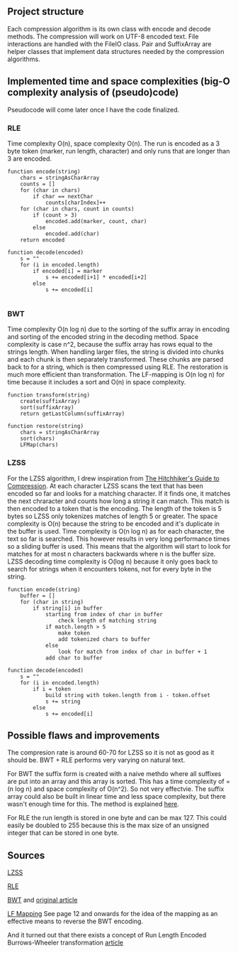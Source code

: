 ## Project structure
Each compression algorithm is its own class with encode and decode methods. The compression will work on UTF-8 encoded text. File interactions are handled with the FileIO class. Pair and SuffixArray are helper classes that implement data structures needed by the compression algorithms.

## Implemented time and space complexities (big-O complexity analysis of (pseudo)code)
Pseudocode will come later once I have the code finalized.

### RLE
Time complexity O(n), space complexity O(n). The run is encoded as a 3 byte token (marker, run length, character) and only runs that are longer than 3 are encoded.

```
function encode(string)
    chars = stringAsCharArray
    counts = []
    for (char in chars) 
        if char == nextChar
            counts[charIndex]++
    for (char in chars, count in counts)
        if (count > 3)
            encoded.add(marker, count, char)
        else 
            encoded.add(char)
    return encoded

function decode(encoded)
    s = ""
    for (i in encoded.length)
        if encoded[i] = marker
            s += encoded[i+1] * encoded[i+2]
        else
            s += encoded[i]
        
```

### BWT
Time complexity O(n log n) due to the sorting of the suffix array in encoding and sorting of the encoded string in the decoding method. Space complexity is case n^2, because the suffix array has rows equal to the strings length. When handling larger files, the string is divided into chunks and each chunk is then separately transformed. These chunks are parsed back to for a string, which is then compressed using RLE. The restoration is much more efficient than transformation. The LF-mapping is O(n log n) for time because it includes a sort and O(n) in space complexity. 

```
function transform(string)
    create(suffixArray)
    sort(suffixArray)
    return getLastColumn(suffixArray)

function restore(string)
    chars = stringAsCharArray
    sort(chars)
    LFMap(chars)
```

### LZSS
For the LZSS algorithm, I drew inspiration from [The Hitchhiker's Guide to Compression](https://go-compression.github.io/algorithms/lzss/). At each character LZSS scans the text that has been encoded so far and looks for a matching character. If it finds one, it matches the next chraracter and counts how long a string it can match. This match is then encoded to a token that is the encoding. The length of the token is 5 bytes so LZSS only tokenizes matches of length 5 or greater. The space complexity is O(n) because the string to be encoded and it's duplicate in the buffer is used. Time complexity is O(n log n) as for each character, the text so far is searched. This however results in very long performance times so a sliding buffer is used. This means that the algorithm will start to look for matches for at most n characters backwards where n is the buffer size. LZSS decoding time complexity is O(log n) because it only goes back to search for strings when it encounters tokens, not for every byte in the string.

```
function encode(string)
    buffer = []
    for (char in string)
        if string[i] in buffer
            starting from index of char in buffer
                check length of matching string
            if match.length > 5
                make token
                add tokenized chars to buffer
            else 
                look for match from index of char in buffer + 1
            add char to buffer

function decode(encoded)
    s = ""
    for (i in encoded.length)
        if i = token
            build string with token.length from i - token.offset 
            s += string
        else
            s += encoded[i]
```


## Possible flaws and improvements
The compresion rate is around 60-70 for LZSS so it is not as good as it should be. BWT + RLE performs very varying on natural text. 

For BWT the suffix form is created with a naive methdo where all suffixes are put into an array and this array is sorted. This has a time complexity of =(n log n) and space complexity of O(n^2). So not very effectvie. The suffix array could also be built in linear time and less space complexity, but there wasn't enough time for this. The method is explained [here](https://www.cs.helsinki.fi/u/tpkarkka/opetus/10s/spa/lecture11.pdf). 

For RLE the run length is stored in one byte and can be max 127. This could easily be doubled to 255 because this is the max size of an unsigned integer that can be stored in one byte.

## Sources
[LZSS](https://en.wikipedia.org/wiki/Lempel%E2%80%93Ziv%E2%80%93Storer%E2%80%93Szymanski)

[RLE](https://en.wikipedia.org/wiki/Run-length_encoding)

[BWT](https://en.wikipedia.org/wiki/Burrows%E2%80%93Wheeler_transform) and [original article](https://www.hpl.hp.com/techreports/Compaq-DEC/SRC-RR-124.html)

[LF Mapping](https://web.stanford.edu/class/cs262/archives/notes/lecture4.pdf) See page 12 and onwards for the idea of the mapping as an effective means to reverse the BWT encoding.

And it turned out that there exists a concept of Run Length Encoded Burrows-Wheeler transformation [article](https://drops.dagstuhl.de/opus/volltexte/2017/7321/pdf/LIPIcs-CPM-2017-17.pdf)


